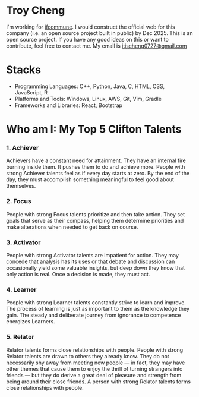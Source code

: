 <!-- Template:
[![Hackathons](https://img.shields.io/badge/Hackathons-80%2B-brightgreen?style=flat-square)](https://github.com/mlhacks)
[![Followers](https://img.shields.io/github/followers/mlhacks?label=Followers&style=flat-square)](https://github.com/mlhacks)-->

# Troy Cheng

I'm working for [ifcommune](https://www.linkedin.com/company/ifcommune/). I would construct the official web for this company (i.e. an open source project built in public) by Dec 2025. This is an open source project. If you have any good ideas on this or want to contribute, feel free to contact me. My email is <itischeng0727@gmail.com>

# Stacks

- Programming Languages: C++, Python, Java, C, HTML, CSS, JavaScript, R
- Platforms and Tools: Windows, Linux, AWS, Git, Vim, Gradle
- Frameworks and Libraries: React, Bootstrap

# Who am I: My Top 5 Clifton Talents
### 1. Achiever

Achievers have a constant need for attainment. They have an internal fire burning inside them. It pushes them to do and achieve more. People with strong Achiever talents feel as if every day starts at zero. By the end of the day, they must accomplish something meaningful to feel good about themselves.


### 2. Focus

People with strong Focus talents prioritize and then take action. They set goals that serve as their compass, helping them determine priorities and make alterations when needed to get back on course.


### 3. Activator

People with strong Activator talents are impatient for action. They may concede that analysis has its uses or that debate and discussion can occasionally yield some valuable insights, but deep down they know that only action is real. Once a decision is made, they must act.


### 4. Learner

People with strong Learner talents constantly strive to learn and improve. The process of learning is just as important to them as the knowledge they gain. The steady and deliberate journey from ignorance to competence energizes Learners.


### 5. Relator

Relator talents forms close relationships with people. People with strong Relator talents are drawn to others they already know. They do not necessarily shy away from meeting new people — in fact, they may have other themes that cause them to enjoy the thrill of turning strangers into friends — but they do derive a great deal of pleasure and strength from being around their close friends. A person with strong Relator talents forms close relationships with people.
